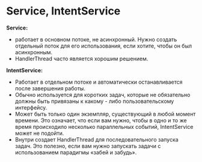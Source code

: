 <h1>Service, IntentService</h1>

<p><strong>Service:</strong></p>

<ul>
	<li>работает в основном потоке, не асинхронный. Нужно создать отдельный поток для его использования, если хотите, чтобы он был асинхронным.</li>
	<li>HandlerThread часто является хорошим решением.</li>
</ul>

<p><strong>IntentService:</strong></p>

<ul>
	<li>Работает в отдельном потоке и автоматически останавливается после завершения работы.</li>
	<li>Обычно используется для коротких задач, которые не обязательно должны быть привязаны к какому - либо пользовательскому интерфейсу.</li>
	<li>Может быть только один экземпляр, существующий в любой момент времени. Это означает, что если вам нужно, чтобы в одно и то же время происходило несколько параллельных событий, IntentService может не подойти.</li>
	<li>Внутри создает HandlerThread для последовательного запуска задач. Это полезно, если вам нужно запускать задачи с использованием парадигмы «забей и забудь».</li>
</ul>
